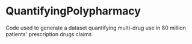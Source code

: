 # QuantifyingPolypharmacy
Code used to generate a dataset quantifying multi-drug use in 80 million patients' prescription drugs claims   
